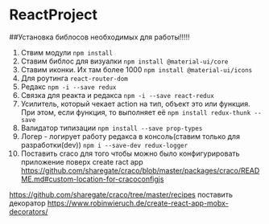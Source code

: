 # ReactProject
##Установка библосов необходимых для работы!!!!!
1) Ствим модули `npm install`
2) Ставим библос для визуалки `npm install @material-ui/core`
3) Ставим иконки. Их там более 1000 `npm install @material-ui/icons`
4) Для роутинга `react-router-dom`
5) Редакс `npm -i --save redux`
6) Связка для реакта и редакса `npm -i --save react-redux`
7) Усилитель, который чекает action на тип, объект это или функция. При этом, если функция, то выполняет её `npm install redux-thunk --save`
8) Валидатор типизации `npm install --save prop-types`
9) Логер - логирует работу редакса в консоль(ставим только для разработки(dev)) `npm i --save-dev redux-logger`
10) Поставить craco для того чтобы можно было конфигурировать приложение поверх create ract app
 https://github.com/sharegate/craco/blob/master/packages/craco/README.md#custom-location-for-cracoconfigjs
 
 https://github.com/sharegate/craco/tree/master/recipes
 поставить декоратор
 https://www.robinwieruch.de/create-react-app-mobx-decorators/